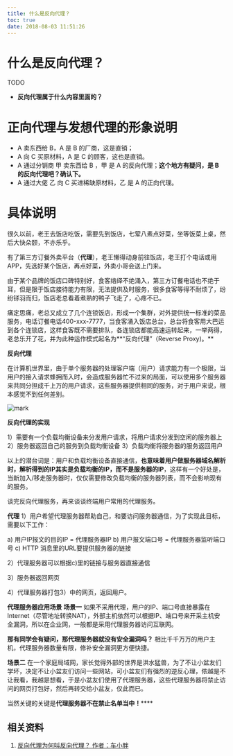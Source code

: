 ```yaml
---
title: 什么是反向代理？
toc: true
date: 2018-08-03 11:51:26
---
```

# 什么是反向代理？



TODO

* **反向代理属于什么内容里面的？**




# 正向代理与发想代理的形象说明

* A 卖东西给 B，A 是 B 的厂商，这是直销；
* A 向 C 买原材料，A 是 C 的顾客，这也是直销。
* A 通过分销商 甲 卖东西给 B ，甲 是 A 的反向代理；**这个地方有疑问，是 B 的反向代理吧？确认下。**
* A 通过大佬 乙 向 C 买进稀缺原材料，乙 是 A 的正向代理。




# 具体说明


很久以前，老王去饭店吃饭，需要先到饭店，七荤八素点好菜，坐等饭菜上桌，然后大快朵颐，不亦乐乎。

有了第三方订餐外卖平台（**代理**），老王懒得动身前往饭店，老王打个电话或用APP，先选好某个饭店，再点好菜，外卖小哥会送上门来。

由于某个品牌的饭店口碑特别好，食客络绎不绝涌入，第三方订餐电话也不绝于耳，但是限于饭店接待能力有限，无法提供及时服务，很多食客等得不耐烦了，纷纷铩羽而归，饭店老总看着煮熟的鸭子飞走了，心疼不已。

痛定思痛，老总又成立了几个连锁饭店，形成一个集群，对外提供统一标准的菜品服务，电话订餐电话400-xxx-7777，当食客涌入饭店总台，总台将食客用大巴运到各个连锁店，这样食客既不需要排队，各连锁店都能高速运转起来，一举两得，老总乐开了花，并为此种运作模式起名为**“反向代理”（Reverse Proxy)。**

**反向代理**

在计算机世界里，由于单个服务器的处理客户端（用户）请求能力有一个极限，当用户的接入请求蜂拥而入时，会造成服务器忙不过来的局面，可以使用多个服务器来共同分担成千上万的用户请求，这些服务器提供相同的服务，对于用户来说，根本感觉不到任何差别。

![mark](http://pacdb2bfr.bkt.clouddn.com/blog/image/180803/01DKB8276i.png?imageslim)


**反向代理的实现**

1）需要有一个负载均衡设备来分发用户请求，将用户请求分发到空闲的服务器上
2）服务器返回自己的服务到负载均衡设备
3）负载均衡将服务器的服务返回用户

以上的潜台词是：用户和负载均衡设备直接通信，**也意味着用户做服务器域名解析时，解析得到的IP其实是负载均衡的IP，而不是服务器的IP**，这样有一个好处是，当新加入/移走服务器时，仅仅需要修改负载均衡的服务器列表，而不会影响现有的服务。

谈完反向代理服务，再来谈谈终端用户常用的代理服务。

**代理**
1）用户希望代理服务器帮助自己，和要访问服务器通信，为了实现此目标，需要以下工作：

a) 用户IP报文的目的IP = 代理服务器IP
b) 用户报文端口号 = 代理服务器监听端口号
c) HTTP 消息里的URL要提供服务器的链接

2）代理服务器可以根据c)里的链接与服务器直接通信

3）服务器返回网页

4）代理服务器打包3）中的网页，返回用户。

**代理服务器应用场景**
**场景一**
如果不采用代理，用户的IP、端口号直接暴露在Internet（尽管地址转换NAT），外部主机依然可以根据IP、端口号来开采主机安全漏洞，所以在企业网，一般都是采用代理服务器访问互联网。

**那有同学会有疑问，那代理服务器就没有安全漏洞吗？**
相比千千万万的用户主机，代理服务器数量有限，修补安全漏洞更方便快捷。

**场景二**
在一个家庭局域网，家长觉得外部的世界是洪水猛兽，为了不让小盆友们学坏，决定不让小盆友们访问一些网站，可小盆友们有强烈的逆反心理，侬越是不让我看，我越是想看，于是小盆友们使用了代理服务器，这些代理服务器将禁止访问的网页打包好，然后再转交给小盆友，仅此而已。

当然关键的关键是**代理服务器不在禁止名单当中！******






## 相关资料

1. [反向代理为何叫反向代理？ 作者：车小胖](https://www.zhihu.com/question/24723688/answer/160252724)
